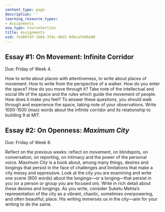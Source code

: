 ```yaml
---
content_type: page
description: ''
learning_resource_types:
- Assignments
ocw_type: CourseSection
title: Assignments
uid: 7e306fdf-1bb6-359c-46d3-9d6cafe0be80
---
```


Essay #1: On Movement: Infinite Corridor
----------------------------------------

Due: Friday of Week 4.

How to write about places with attentiveness, to write about places of movement. How to write from the perspective of a walker. How do you enter the space? How do you move through it? Take note of the intellectual and social life of the space and the rules which guide the movement of people. How does it make you feel? To answer these questions, you should walk through and experience the space, taking note of your observations. Write 1000-1500 (max) words about the infinite corridor and its relationship to building 9 at MIT.

Essay #2: On Openness: _Maximum City_
-------------------------------------

Due: Friday of Week 8.

Reflect on the previous weeks: reflect on movement, on blindspots, on conversation, on reporting, on intimacy and the power of the personal voice. _Maximum City_ is a book about, among many things, desires and longings that persist in the face of challenges and limitations that make a city messy and oppressive. Look at the city you are examining and write one scene (800 words) about the longings—or a longing—that persist in you (or a person or group you are focused on). Write in rich detail about these desires and longings. As you write, consider Suketu Mehta’s representation of the city as a vibrant, chaotic, sometimes overpowering, and often beautiful, place. His writing immerses us in the city—aim for your writing to do the same.